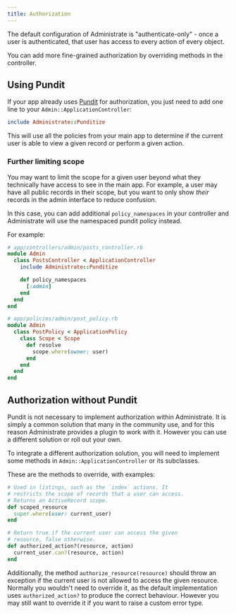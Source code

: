 ```yaml
---
title: Authorization
---
```


The default configuration of Administrate is "authenticate-only" - once a
user is authenticated, that user has access to every action of every object.

You can add more fine-grained authorization by overriding methods in the
controller.

## Using Pundit

If your app already uses [Pundit](https://github.com/elabs/pundit) for
authorization, you just need to add one line to your
`Admin::ApplicationController`:

```ruby
include Administrate::Punditize
```

This will use all the policies from your main app to determine if the
current user is able to view a given record or perform a given action.

### Further limiting scope

You may want to limit the scope for a given user beyond what they
technically have access to see in the main app. For example, a user may
have all public records in their scope, but you want to only show *their*
records in the admin interface to reduce confusion.

In this case, you can add additional `policy_namespaces` in your controller
and Administrate will use the namespaced pundit policy instead.

For example:

```ruby
# app/controllers/admin/posts_controller.rb
module Admin
  class PostsController < ApplicationController
    include Administrate::Punditize

    def policy_namespaces
      [:admin]
    end
  end
end

# app/policies/admin/post_policy.rb
module Admin
  class PostPolicy < ApplicationPolicy
    class Scope < Scope
      def resolve
        scope.where(owner: user)
      end
    end
  end
end
```

## Authorization without Pundit

Pundit is not necessary to implement authorization within Administrate. It is
simply a common solution that many in the community use, and for this reason
Administrate provides a plugin to work with it. However you can use a different
solution or roll out your own.

To integrate a different authorization solution, you will need to
implement some methods in `Admin::ApplicationController`
or its subclasses.

These are the methods to override, with examples:

```ruby
# Used in listings, such as the `index` actions. It
# restricts the scope of records that a user can access.
# Returns an ActiveRecord scope.
def scoped_resource
  super.where(user: current_user)
end

# Return true if the current user can access the given
# resource, false otherwise.
def authorized_action?(resource, action)
  current_user.can?(resource, action)
end
```

Additionally, the method `authorize_resource(resource)`
should throw an exception if the current user is not
allowed to access the given resource. Normally
you wouldn't need to override it, as the default
implementation uses `authorized_action?` to produce the
correct behaviour. However you may still want to override it
if you want to raise a custom error type.
